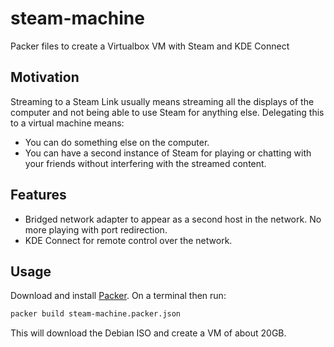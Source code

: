 # steam-machine
Packer files to create a Virtualbox VM with Steam and KDE Connect
## Motivation
Streaming to a Steam Link usually means streaming all the displays of the computer and not being able to use Steam for anything else.
Delegating this to a virtual machine means:
* You can do something else on the computer.
* You can have a second instance of Steam for playing or chatting with your friends without interfering with the streamed content.

## Features
* Bridged network adapter to appear as a second host in the network. No more playing with port redirection.
* KDE Connect for remote control over the network.

## Usage
Download and install [Packer](https://www.packer.io). On a terminal then run:
```bash
packer build steam-machine.packer.json
```
This will download the Debian ISO and create a VM of about 20GB.